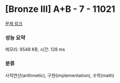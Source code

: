 # [Bronze III] A+B - 7 - 11021 

[문제 링크](https://www.acmicpc.net/problem/11021) 

### 성능 요약

메모리: 9548 KB, 시간: 128 ms

### 분류

사칙연산(arithmetic), 구현(implementation), 수학(math)

